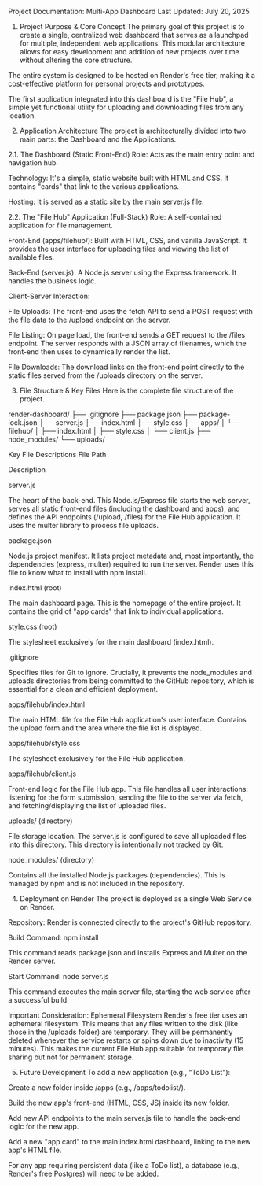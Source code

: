 Project Documentation: Multi-App Dashboard
Last Updated: July 20, 2025

1. Project Purpose & Core Concept
The primary goal of this project is to create a single, centralized web dashboard that serves as a launchpad for multiple, independent web applications. This modular architecture allows for easy development and addition of new projects over time without altering the core structure.

The entire system is designed to be hosted on Render's free tier, making it a cost-effective platform for personal projects and prototypes.

The first application integrated into this dashboard is the "File Hub", a simple yet functional utility for uploading and downloading files from any location.

2. Application Architecture
The project is architecturally divided into two main parts: the Dashboard and the Applications.

2.1. The Dashboard (Static Front-End)
Role: Acts as the main entry point and navigation hub.

Technology: It's a simple, static website built with HTML and CSS. It contains "cards" that link to the various applications.

Hosting: It is served as a static site by the main server.js file.

2.2. The "File Hub" Application (Full-Stack)
Role: A self-contained application for file management.

Front-End (apps/filehub/): Built with HTML, CSS, and vanilla JavaScript. It provides the user interface for uploading files and viewing the list of available files.

Back-End (server.js): A Node.js server using the Express framework. It handles the business logic.

Client-Server Interaction:

File Uploads: The front-end uses the fetch API to send a POST request with the file data to the /upload endpoint on the server.

File Listing: On page load, the front-end sends a GET request to the /files endpoint. The server responds with a JSON array of filenames, which the front-end then uses to dynamically render the list.

File Downloads: The download links on the front-end point directly to the static files served from the /uploads directory on the server.

3. File Structure & Key Files
Here is the complete file structure of the project.

render-dashboard/
├── .gitignore
├── package.json
├── package-lock.json
├── server.js
├── index.html
├── style.css
├── apps/
│   └── filehub/
│       ├── index.html
│       ├── style.css
│       └── client.js
├── node_modules/
└── uploads/

Key File Descriptions
File Path

Description

server.js

The heart of the back-end. This Node.js/Express file starts the web server, serves all static front-end files (including the dashboard and apps), and defines the API endpoints (/upload, /files) for the File Hub application. It uses the multer library to process file uploads.

package.json

Node.js project manifest. It lists project metadata and, most importantly, the dependencies (express, multer) required to run the server. Render uses this file to know what to install with npm install.

index.html (root)

The main dashboard page. This is the homepage of the entire project. It contains the grid of "app cards" that link to individual applications.

style.css (root)

The stylesheet exclusively for the main dashboard (index.html).

.gitignore

Specifies files for Git to ignore. Crucially, it prevents the node_modules and uploads directories from being committed to the GitHub repository, which is essential for a clean and efficient deployment.

apps/filehub/index.html

The main HTML file for the File Hub application's user interface. Contains the upload form and the area where the file list is displayed.

apps/filehub/style.css

The stylesheet exclusively for the File Hub application.

apps/filehub/client.js

Front-end logic for the File Hub app. This file handles all user interactions: listening for the form submission, sending the file to the server via fetch, and fetching/displaying the list of uploaded files.

uploads/ (directory)

File storage location. The server.js is configured to save all uploaded files into this directory. This directory is intentionally not tracked by Git.

node_modules/ (directory)

Contains all the installed Node.js packages (dependencies). This is managed by npm and is not included in the repository.

4. Deployment on Render
The project is deployed as a single Web Service on Render.

Repository: Render is connected directly to the project's GitHub repository.

Build Command: npm install

This command reads package.json and installs Express and Multer on the Render server.

Start Command: node server.js

This command executes the main server file, starting the web service after a successful build.

Important Consideration: Ephemeral Filesystem
Render's free tier uses an ephemeral filesystem. This means that any files written to the disk (like those in the /uploads folder) are temporary. They will be permanently deleted whenever the service restarts or spins down due to inactivity (15 minutes). This makes the current File Hub app suitable for temporary file sharing but not for permanent storage.

5. Future Development
To add a new application (e.g., "ToDo List"):

Create a new folder inside /apps (e.g., /apps/todolist/).

Build the new app's front-end (HTML, CSS, JS) inside its new folder.

Add new API endpoints to the main server.js file to handle the back-end logic for the new app.

Add a new "app card" to the main index.html dashboard, linking to the new app's HTML file.

For any app requiring persistent data (like a ToDo list), a database (e.g., Render's free Postgres) will need to be added.